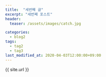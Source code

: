 ```yaml
---
title:  "세번째 글"
excerpt: "세번째 포스트"
header:
  teaser: /assets/images/catch.jpg

categories:
  - blog2
tags:
  - tag2
  - tag3
last_modified_at: 2020-04-03T12:00:00+09:00
---
```

{{ site.url }}
